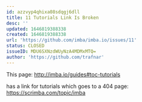 ```yaml
---
id: azzvyp4qhixa08sdqgj6dll
title: 11 Tutorials Link Is Broken
desc: ''
updated: 1646819388338
created: 1646819388338
url: 'https://github.com/imba/imba.io/issues/11'
status: CLOSED
issueID: MDU6SXNzdWUyNzA4MDMxMTQ=
author: 'https://github.com/trafnar'
---
```

This page: http://imba.io/guides#toc-tutorials

has a link for tutorials which goes to a 404 page: https://scrimba.com/topic/imba
